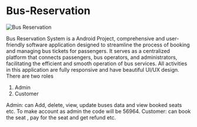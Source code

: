 # Bus-Reservation
![Bus Reservation](https://github.com/u7ayr/Bus-Reservation-System/assets/140242504/920ab456-3481-4b80-a152-9cbb2466cf1d)

Bus Reservation System is a Android Project, comprehensive and user-friendly software application designed to streamline the process of booking and managing bus tickets for passengers. It serves as a centralized platform that connects passengers, bus operators, and administrators, facilitating the efficient and smooth operation of bus services. All activities in this application are fully responsive and have beautiful UI/UX design. There are two roles

1. Admin
2. Customer

Admin: can Add, delete, view, update buses data and view booked seats etc. To make account as admin the code will be 56964.
Customer: can book the seat , pay for the seat and get refund etc.
